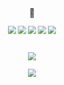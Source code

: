

<div align=center>
	<div align=center>
	<h3> 🌱 </h3>
	</div>
	<div align=center>
		<img src="https://img.shields.io/badge/Python-3776AB?style=flat&logo=Python&logoColor=white"/>
		<img src="https://img.shields.io/badge/MySQL-4479A1?style=flat&logo=MySQL&logoColor=white"/>
		<img src="https://img.shields.io/badge/Django-092E20?style=flat&logo=Django&logoColor=white" />
		<img src="https://img.shields.io/badge/AmazonAWS-232F3E?style=flat&logo=AmazonAWS&logoColor=white"/>
		<img src="https://img.shields.io/badge/TensorFlow-FF6F00?style=flat&logo=TensorFlow&logoColor=white"/>
	</div>
	<br>
	<br>
	<div align=center>
		<img src="https://github-readme-stats.vercel.app/api?username=cloddn&count_private=true&show_icons=true&theme=solarized-light"><br><br>
		<img src="https://github-readme-stats.vercel.app/api/top-langs/?username=cloddn&layout=compact"><br><br>


<!--



**cloudydust/cloudydust** is a ✨ _special_ ✨ repository because its `README.md` (this file) appears on your GitHub profile.

Here are some ideas to get you started:

- 🔭 I’m currently working on ...
- 🌱 I’m currently learning ...
- 👯 I’m looking to collaborate on ...
- 🤔 I’m looking for help with ...
- 💬 Ask me about ...
- 📫 How to reach me: ...
- 😄 Pronouns: ...
- ⚡ Fun fact: ...
-->

